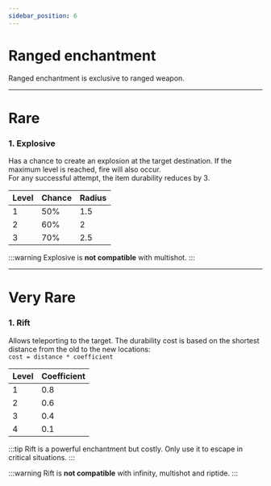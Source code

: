 ```yaml
---
sidebar_position: 6
---
```


# Ranged enchantment
Ranged enchantment is exclusive to ranged weapon.

<hr/>

# Rare

### 1. Explosive
Has a chance to create an explosion at the target destination. If the maximum level is reached, fire will also occur.<br/>
For any successful attempt, the item durability reduces by 3.

| Level | Chance | Radius |
|-------|--------|--------|
| 1     | 50%    | 1.5    |
| 2     | 60%    | 2      |
| 3     | 70%    | 2.5    |

:::warning
Explosive is **not compatible** with multishot.
:::

<hr/>

# Very Rare

### 1. Rift
Allows teleporting to the target. The durability cost is based on the shortest distance from the old to the new locations:<br/> 
`cost = distance * coefficient`

| Level | Coefficient |
|-------|-------------|
| 1     | 0.8         |
| 2     | 0.6         |
| 3     | 0.4         |
| 4     | 0.1         |

:::tip
Rift is a powerful enchantment but costly. Only use it to escape in critical situations.
:::

:::warning
Rift is **not compatible** with infinity, multishot and riptide.
:::
